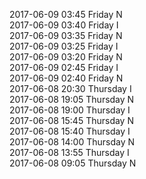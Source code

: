 2017-06-09 03:45 Friday  N  
2017-06-09 03:40 Friday  I  
2017-06-09 03:35 Friday  N  
2017-06-09 03:25 Friday  I  
2017-06-09 03:20 Friday  N  
2017-06-09 02:45 Friday  I  
2017-06-09 02:40 Friday  N  
2017-06-08 20:30 Thursday  I  
2017-06-08 19:05 Thursday  N  
2017-06-08 19:00 Thursday  I  
2017-06-08 15:45 Thursday  N  
2017-06-08 15:40 Thursday  I  
2017-06-08 14:00 Thursday  N  
2017-06-08 13:55 Thursday  I  
2017-06-08 09:05 Thursday  N  

